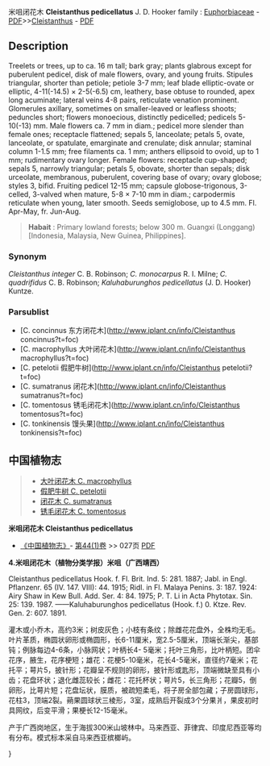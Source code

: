 米咀闭花木 **Cleistanthus pedicellatus** J. D. Hooker
family : [Euphorbiaceae](http://www.iplant.cn/info/Euphorbiaceae?t=foc) - [PDF](http://www.iplant.cn/foc/pdf/Euphorbiaceae.pdf)>>[Cleistanthus](http://www.iplant.cn/info/Cleistanthus?t=foc) - [PDF](http://www.iplant.cn/foc/pdf/Cleistanthus.pdf)

## Description

Treelets or trees, up to ca. 16 m tall; bark gray; plants glabrous except for puberulent pedicel, disk of male flowers, ovary, and young fruits. Stipules triangular, shorter than petiole; petiole 3-7 mm; leaf blade elliptic-ovate or elliptic, 4-11(-14.5) × 2-5(-6.5) cm, leathery, base obtuse to rounded, apex long acuminate; lateral veins 4-8 pairs, reticulate venation prominent. Glomerules axillary, sometimes on smaller-leaved or leafless shoots; peduncles short; flowers monoecious, distinctly pedicelled; pedicels 5-10(-13) mm. Male flowers ca. 7 mm in diam.; pedicel more slender than female ones; receptacle flattened; sepals 5, lanceolate; petals 5, ovate, lanceolate, or spatulate, emarginate and crenulate; disk annular; staminal column 1-1.5 mm; free filaments ca. 1 mm; anthers ellipsoid to ovoid, up to 1 mm; rudimentary ovary longer. Female flowers: receptacle cup-shaped; sepals 5, narrowly triangular; petals 5, obovate, shorter than sepals; disk urceolate, membranous, puberulent, covering base of ovary; ovary globose; styles 3, bifid. Fruiting pedicel 12-15 mm; capsule globose-trigonous, 3-celled, 3-valved when mature, 5-8 × 7-10 mm in diam.; carpodermis reticulate when young, later smooth. Seeds semiglobose, up to 4.5 mm. Fl. Apr-May, fr. Jun-Aug.


> **Habait** : 
> Primary lowland forests; below 300 m. Guangxi (Longgang) [Indonesia, Malaysia, New Guinea, Philippines].

### Synonym
*Cleistanthus integer* C. B. Robinson; *C. monocarpus* R. I. Milne; *C. quadrifidus* C. B. Robinson; *Kaluhaburunghos pedicellatus* (J. D. Hooker) Kuntze.



### Parsublist

* [C.  concinnus  东方闭花木](http://www.iplant.cn/info/Cleistanthus concinnus?t=foc)
* [C.  macrophyllus  大叶闭花木](http://www.iplant.cn/info/Cleistanthus macrophyllus?t=foc)
* [C.  petelotii  假肥牛树](http://www.iplant.cn/info/Cleistanthus petelotii?t=foc)
* [C.  sumatranus  闭花木](http://www.iplant.cn/info/Cleistanthus sumatranus?t=foc)
* [C.  tomentosus  锈毛闭花木](http://www.iplant.cn/info/Cleistanthus tomentosus?t=foc)
* [C.  tonkinensis  馒头果](http://www.iplant.cn/info/Cleistanthus tonkinensis?t=foc)


## 中国植物志

> * [大叶闭花木  C.  macrophyllus](Cleistanthus-macrophyllus-大叶闭花木.md)
> * [假肥牛树  C.  petelotii](Cleistanthus-petelotii-假肥牛树.md)
> * [闭花木  C.  sumatranus](Cleistanthus-sumatranus-闭花木.md)
> * [锈毛闭花木  C.  tomentosus](Cleistanthus-tomentosus-锈毛闭花木.md)


**米咀闭花木 Cleistanthus pedicellatus**

* [《中国植物志》](http://www.iplant.cn/frps)- [第44(1)卷](http://www.iplant.cn/frps/vol/44(1)) >> 027页 [PDF](http://www.iplant.cn/frps/pdf/44(1)/027.pdf)


**4.米咀闭花木（植物分类学报）米咀（广西靖西）**

Cleistanthus pedicellatus Hook. f. Fl. Brit. Ind. 5: 281. 1887; Jabl. in Engl. Pflanzenr. 65 (IV. 147. VIII): 44. 1915; Ridl. in Fl. Malaya Penins. 3: 187. 1924: Airy Shaw in Kew Bull. Add. Ser. 4: 84. 1975; P. T. Li in Acta Phytotax. Sin. 25: 139. 1987. ——Kaluhaburunghos pedicellatus (Hook. f.) 0. Ktze. Rev. Gen. 2: 607. 1891.

灌木或小乔木，高约3米；树皮灰色；小枝有条纹；除雌花花盘外，全株均无毛。叶片革质，椭圆状卵形或椭圆形，长6-11厘米，宽2.5-5厘米，顶端长渐尖，基部钝；例脉每边4-6条，小脉网状；叶柄长4- 5毫米；托叶三角形，比叶柄短。团伞花序，腋生，花序梗短；雄花：花梗5-10毫米，花长4-5毫米，直径约7毫米；花托平；萼片5，披针形；花瓣呈不规则的卵形，披针形或匙形，顶端微缺至具有小齿；花盘环状；退化雌蕊较长；雌花：花托杯状；萼片5，长三角形；花瓣5，倒卵形，比萼片短；花盘坛状，膜质，被疏短柔毛，将子房全部包藏；子房圆球形，花柱3，顶端2裂。蒴果圆球状三棱形，3室，成熟后开裂成3个分果爿，果皮初时具网纹，后变平滑；果梗长12-15毫米。

产于广西岗地区，生于海拔300米山坡林中。马来西亚、菲律宾、印度尼西亚等均有分布。模式标本采自马来西亚槟榔屿。



}
